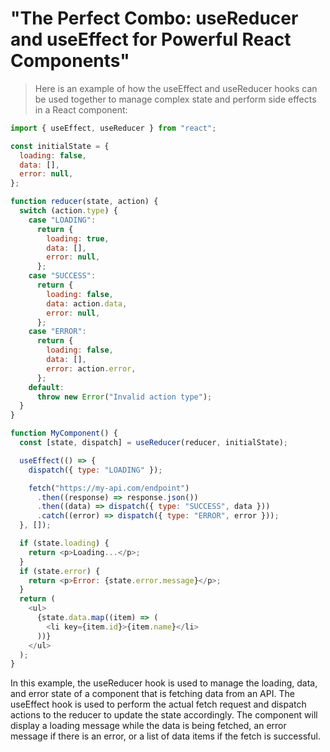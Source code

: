 # "The Perfect Combo: useReducer and useEffect for Powerful React Components"

>Here is an example of how the useEffect and useReducer hooks can be used together to manage complex state and perform side effects in a React component:

```js
import { useEffect, useReducer } from "react";

const initialState = {
  loading: false,
  data: [],
  error: null,
};

function reducer(state, action) {
  switch (action.type) {
    case "LOADING":
      return {
        loading: true,
        data: [],
        error: null,
      };
    case "SUCCESS":
      return {
        loading: false,
        data: action.data,
        error: null,
      };
    case "ERROR":
      return {
        loading: false,
        data: [],
        error: action.error,
      };
    default:
      throw new Error("Invalid action type");
  }
}

function MyComponent() {
  const [state, dispatch] = useReducer(reducer, initialState);

  useEffect(() => {
    dispatch({ type: "LOADING" });

    fetch("https://my-api.com/endpoint")
      .then((response) => response.json())
      .then((data) => dispatch({ type: "SUCCESS", data }))
      .catch((error) => dispatch({ type: "ERROR", error }));
  }, []);

  if (state.loading) {
    return <p>Loading...</p>;
  }
  if (state.error) {
    return <p>Error: {state.error.message}</p>;
  }
  return (
    <ul>
      {state.data.map((item) => (
        <li key={item.id}>{item.name}</li>
      ))}
    </ul>
  );
}
```

In this example, the useReducer hook is used to manage the loading, data, and error state of a component that is fetching data from an API. The useEffect hook is used to perform the actual fetch request and dispatch actions to the reducer to update the state accordingly. The component will display a loading message while the data is being fetched, an error message if there is an error, or a list of data items if the fetch is successful.
